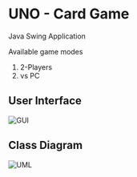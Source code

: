 # UNO - Card Game
Java Swing Application

Available game modes
1. 2-Players
2. vs PC

## User Interface
![GUI](https://github.com/tk-codes/uno/blob/master/doc/Screenshot.PNG)

## Class Diagram
![UML](https://github.com/tk-codes/uno/blob/master/src/UML%202.png)

